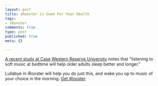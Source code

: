 ```yaml
--- 
layout: post
title: iRooster is Good For Your Health
tags: 
- iRooster
comments: true
type: post
published: true
meta: {}

---
```

<a href="http://www.eurekalert.org/pub_releases/2005-04/cwru-mis040605.php">A recent study at Case Western Reserve University</a> notes that "listening to soft music at bedtime will help older adults sleep better and longer."

  Lullabye in iRooster will help you do just this, and wake you up to music of your choice in the morning. <a href="http://www.sixdollarchimp.com/irooster.php">Get iRooster</a>.
